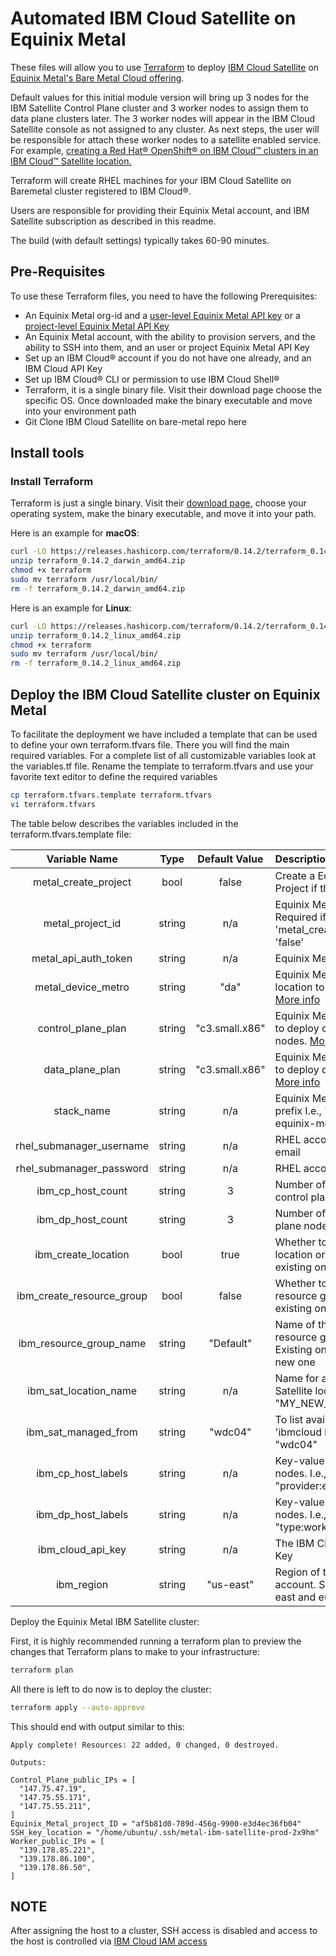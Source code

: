 # Automated IBM Cloud Satellite on Equinix Metal

These files will allow you to use [Terraform](http://terraform.io) to deploy [IBM Cloud Satellite](https://cloud.ibm.com/docs/satellite?topic=satellite-getting-started) on [Equinix Metal's Bare Metal Cloud offering](http://metal.equinix.com).

Default values for this initial module version will bring up 3 nodes for the IBM Satellite Control Plane cluster and 3 worker nodes to assign them to data plane clusters later. The 3 worker nodes will appear in the IBM Cloud Satellite console as not assigned to any cluster. As next steps, the user will be responsible for attach these worker nodes to a satellite enabled service. For example, [creating a Red Hat® OpenShift® on IBM Cloud™ clusters in an IBM Cloud™ Satellite location.](https://cloud.ibm.com/docs/satellite?topic=openshift-satellite-clusters) 

Terraform will create RHEL machines for your IBM Cloud Satellite on Baremetal cluster registered to IBM Cloud®.

Users are responsible for providing their Equinix Metal account, and IBM Satellite subscription as described in this readme.

The build (with default settings) typically takes 60-90 minutes.

## Pre-Requisites

To use these Terraform files, you need to have the following Prerequisites:

* An Equinix Metal org-id and a [user-level Equinix Metal API key](https://metal.equinix.com/developers/docs/accounts/users/#api-keys) 
  or a [project-level Equinix Metal API Key](https://metal.equinix.com/developers/docs/accounts/projects/#api-keys)
* An Equinix Metal account, with the ability to provision servers, and the ability to SSH into them, and an user or project Equinix Metal API Key
* Set up an IBM Cloud® account if you do not have one already, and an IBM Cloud API Key
* Set up IBM Cloud® CLI or permission to use IBM Cloud Shell® 
* Terraform, it is a single binary file. Visit their download page choose the specific OS. Once downloaded make the binary executable and move into your environment path
* Git Clone IBM Cloud Satellite on bare-metal repo here

## Install tools

### Install Terraform

Terraform is just a single binary. Visit their [download page](https://www.terraform.io/downloads.html), choose your operating system, make the binary executable, and move it into your path.

Here is an example for **macOS**:

```bash
curl -LO https://releases.hashicorp.com/terraform/0.14.2/terraform_0.14.2_darwin_amd64.zip
unzip terraform_0.14.2_darwin_amd64.zip
chmod +x terraform
sudo mv terraform /usr/local/bin/
rm -f terraform_0.14.2_darwin_amd64.zip
```

Here is an example for **Linux**:

```bash
curl -LO https://releases.hashicorp.com/terraform/0.14.2/terraform_0.14.2_linux_amd64.zip
unzip terraform_0.14.2_linux_amd64.zip
chmod +x terraform
sudo mv terraform /usr/local/bin/
rm -f terraform_0.14.2_linux_amd64.zip
```

## Deploy the IBM Cloud Satellite cluster on Equinix Metal

To facilitate the deployment we have included a template that can be used to define your own terraform.tfvars file.
There you will find the main required variables. For a complete list of all customizable variables look at the variables.tf file.
Rename the template to terraform.tfvars and use your favorite text editor to define the required variables  

```bash
cp terraform.tfvars.template terraform.tfvars
vi terraform.tfvars
```

The table below describes the variables included in the terraform.tfvars.template file:

|     Variable Name             |  Type   |    Default Value      | Description                                                               |
| :---------------------------: | :-----: | :-------------------: | :------------------------------------------------------------------------ |
|    metal_create_project       | bool    |        false          | Create a Equinix Metal Project if this is 'true'                          |
|    metal_project_id           | string  |        n/a            | Equinix Metal Project ID. Required if 'metal_create_project' is 'false'   |
|    metal_api_auth_token       | string  |        n/a            | Equinix Metal API Key                                                     |
|    metal_device_metro         | string  |        "da"           | Equinix Metal metro location to deploy into. [More info](https://metal.equinix.com/developers/docs/locations/metros/#metros-quick-reference) |
|    control_plane_plan         | string  |        "c3.small.x86" | Equinix Metal device type to deploy control plane nodes. [More info](https://metal.equinix.com/developers/docs/servers/server-specs/#current-generation) |
|    data_plane_plan            | string  |        "c3.small.x86" | Equinix Metal device type to deploy data plane nodes. [More info](https://metal.equinix.com/developers/docs/servers/server-specs/#current-generation) |
|    stack_name                 | string  |        n/a            | Equinix Metal server name prefix I.e., "ibm-satellite-equinix-metal"      |
|    rhel_submanager_username   | string  |        n/a            | RHEL account username or email                                            |
|    rhel_submanager_password   | string  |        n/a            | RHEL account password                                                     |
|    ibm_cp_host_count          | string  |        3              | Number of baremetal control plane nodes                                   |
|    ibm_dp_host_count          | string  |        3              | Number of baremetal data plane nodes                                      |
|    ibm_create_location        | bool    |        true           | Whether to create a location or to use an existing one                    |
|    ibm_create_resource_group  | bool    |        false          | Whether to create a resource group or to use an existing one              |
|    ibm_resource_group_name    | string  |        "Default"      | Name of the IBM Cloud resource group project. Existing one /to create a new one |
|    ibm_sat_location_name      | string  |        n/a            | Name for a new IBM Cloud Satellite location. I.e., "MY_NEW_Location_Dallas"     |
|    ibm_sat_managed_from       | string  |        "wdc04"        | To list available regions, run 'ibmcloud ks locations' I.e., "wdc04"      |
|    ibm_cp_host_labels         | string  |        n/a            | Key-value pairs to label cp nodes. I.e., ["owner:me", "provider:equinix"] |
|    ibm_dp_host_labels         | string  |        n/a            | Key-value pairs to label cp nodes. I.e., ["owner:me", "type:worker"]      |
|    ibm_cloud_api_key          | string  |        n/a            | The IBM Cloud platform API Key                                            |
|    ibm_region                 | string  |        "us-east"      | Region of the IBM Cloud account. Supported: us-east and eu-gb region      |

Deploy the Equinix Metal IBM Satellite cluster:

First, it is highly recommended running a terraform plan to preview the changes that Terraform plans to make to your infrastructure:

```bash
terraform plan
```

All there is left to do now is to deploy the cluster:

```bash
terraform apply --auto-approve
```

This should end with output similar to this:

```console
Apply complete! Resources: 22 added, 0 changed, 0 destroyed.

Outputs:

Control_Plane_public_IPs = [
  "147.75.47.19",
  "147.75.55.171",
  "147.75.55.211",
]
Equinix_Metal_project_ID = "af5b81d0-789d-456g-9900-e3d4ec36fb04"
SSH_key_location = "/home/ubuntu/.ssh/metal-ibm-satellite-prod-2x9hm"
Worker_public_IPs = [
  "139.178.85.221",
  "139.178.86.100",
  "139.178.86.50",
]
```

## NOTE

After assigning the host to a cluster, SSH access is disabled and access to the host is controlled via [IBM Cloud IAM access](https://cloud.ibm.com/docs/openshift?topic=openshift-users)

